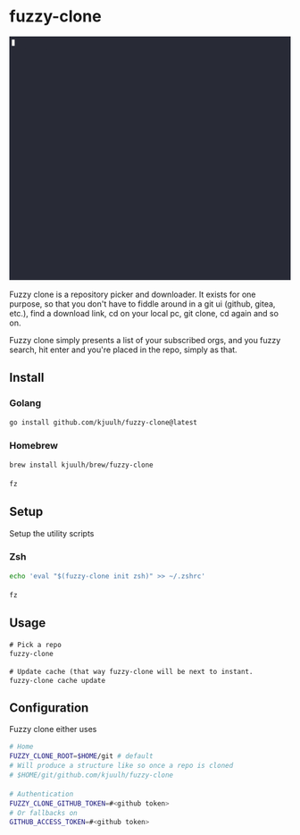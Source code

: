 # fuzzy-clone

![fuzzy-clone demo](assets/fuzzy-clone.gif)

Fuzzy clone is a repository picker and downloader. It exists for one purpose, so that you don't have to fiddle around in a git ui (github, gitea, etc.), find a download link, cd on your local pc, git clone, cd again and so on.

Fuzzy clone simply presents a list of your subscribed orgs, and you fuzzy search, hit enter and you're placed in the repo, simply as that.

## Install

### Golang

```bash
go install github.com/kjuulh/fuzzy-clone@latest
```

### Homebrew

```bash
brew install kjuulh/brew/fuzzy-clone  

fz
```

## Setup

Setup the utility scripts

### Zsh

```bash
echo 'eval "$(fuzzy-clone init zsh)" >> ~/.zshrc' 

fz
```

## Usage

```
# Pick a repo
fuzzy-clone

# Update cache (that way fuzzy-clone will be next to instant. 
fuzzy-clone cache update
```

## Configuration
Fuzzy clone either uses 

```bash
# Home
FUZZY_CLONE_ROOT=$HOME/git # default
# Will produce a structure like so once a repo is cloned
# $HOME/git/github.com/kjuulh/fuzzy-clone

# Authentication
FUZZY_CLONE_GITHUB_TOKEN=#<github token>
# Or fallbacks on
GITHUB_ACCESS_TOKEN=#<github token>
```
